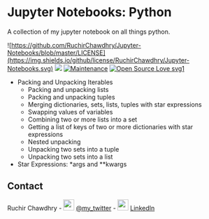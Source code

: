 # Jupyter Notebooks: Python

A collection of my jupyter notebook on all things python.

![https://github.com/RuchirChawdhry/Jupyter-Notebooks/blob/master/LICENSE](https://img.shields.io/github/license/RuchirChawdhry/Jupyter-Notebooks.svg) ![](https://img.shields.io/pypi/pyversions/Django.svg)  [![Maintenance](https://img.shields.io/badge/Maintained%3F-yes-green.svg)](https://github.com/RuchirChawdhry/Jupyter-Notebooks/graphs/commit-activity) [![Open Source Love svg1](https://badges.frapsoft.com/os/v1/open-source.svg?v=103)](https://github.com/RuchirChawdhry/Jupyter-Notebooks)



- Packing and Unpacking Iterables
  - Packing and unpacking lists
  - Packing and unpacking tuples
  - Merging dictionaries, sets, lists, tuples with star expressions
  - Swapping values of variables
  - Combining two or more lists into a set
  - Getting a list of keys of two or more dictionaries with star expressions
  - Nested unpacking
  - Unpacking two sets into a tuple
  - Unpacking two sets into a list
- Star Expressions: \*args and \*\*kwargs

## Contact
Ruchir Chawdhry - <img height="25" width="25" src="https://cdn.jsdelivr.net/npm/simple-icons@latest/icons/twitter.svg" /> [@my_twitter](https://www.twitter.com/my_username) - <img height="25" width="25" src="https://cdn.jsdelivr.net/npm/simple-icons@latest/icons/linkedin.svg" />
 [LinkedIn](https://www.linkedin.com/in/ruchirchawdhry/)
